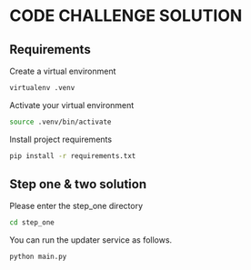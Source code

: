 # CODE CHALLENGE SOLUTION
## Requirements
 Create a virtual environment
```sh
virtualenv .venv
```
Activate your virtual environment
```sh
source .venv/bin/activate
```
Install project requirements
```sh
pip install -r requirements.txt
```
## Step one & two solution
Please enter the step_one directory
```sh
cd step_one
```
You can run the updater service as follows.
```sh
python main.py
```